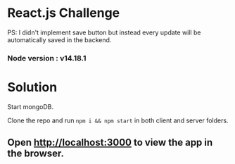 # React.js Challenge

PS: I didn't implement save button but instead every update will be automatically saved in the backend.

### Node version : v14.18.1

# Solution
Start mongoDB.

Clone the repo and run `npm i && npm start` in both client and server folders.

## Open [http://localhost:3000](http://localhost:3000) to view the app in the browser.
